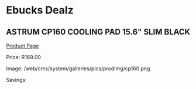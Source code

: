 
# Ebucks Dealz
## ASTRUM CP160 COOLING PAD 15.6" SLIM BLACK
[Product Page](https://www.ebucks.com/web/shop/productSelected.do?prodId=1227764658&catId=714948688)

Price: R169.00

Image: /web/cms/system/galleries/pics/prodimg/cp160.png

Savings: 


	